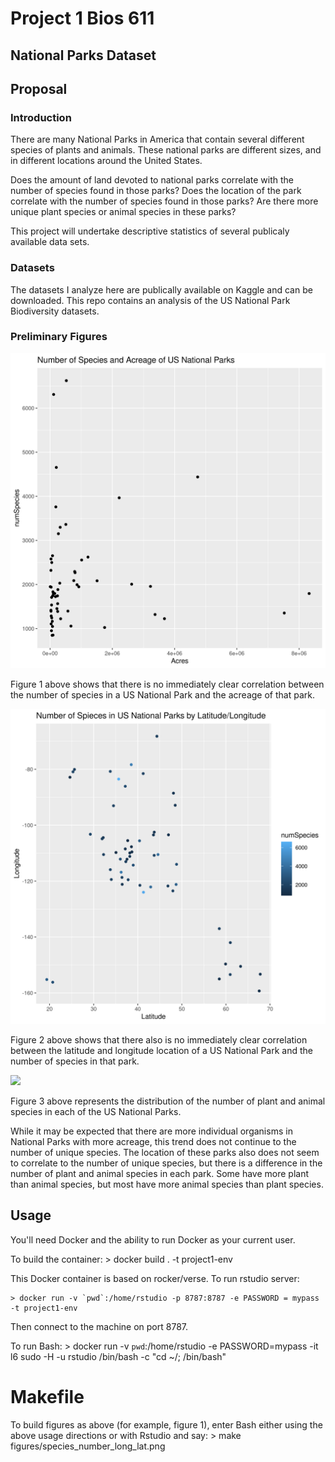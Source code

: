 Project 1 Bios 611
==================
National Parks Dataset
----------------------

Proposal
--------

### Introduction

There are many National Parks in America that contain several different species of plants and animals. These national parks are different sizes, and in different locations around the United States.

Does the amount of land devoted to national parks correlate with the number of species found in those parks? Does the location of the park correlate with the number of species found in those parks? Are there more unique plant species or animal species in these parks? 

This project will undertake descriptive statistics of several publicaly available data sets. 

### Datasets

The datasets I analyze here are publically available on Kaggle and can be downloaded. 
This repo contains an analysis of the US National Park Biodiversity datasets.

### Preliminary Figures

![](assets/species_acreage.png)

Figure 1 above shows that there is no immediately clear correlation between the number of species in a US National Park and the acreage of that park.


![](assets/species_number_long_lat.png)

Figure 2 above shows that there also is no immediately clear correlation between the latitude and longitude location of a US National Park and the number of species in that park.

![](assets/gender_power_comparison_single3.png)

Figure 3 above represents the distribution of the number of plant and animal species in each of the US National Parks. 

While it may be expected that there are more individual organisms in National Parks with more acreage, this trend does not continue to the number of unique species. The location of these parks also does not seem to correlate to the number of unique species, but there is a difference in the number of plant and animal species in each park. Some have more plant than animal species, but most have more animal species than plant species.

Usage
-----

You'll need Docker and the ability to run Docker as your current user. 

To build the container:
    > docker build . -t project1-env

This Docker container is based on rocker/verse. To run rstudio server:
    
    > docker run -v `pwd`:/home/rstudio -p 8787:8787 -e PASSWORD = mypass -t project1-env

Then connect to the machine on port 8787.

To run Bash:
    > docker run -v `pwd`:/home/rstudio -e PASSWORD=mypass -it l6 sudo -H -u rstudio /bin/bash -c "cd ~/; /bin/bash"


Makefile
========
To build figures as above (for example, figure 1), enter Bash either using the above usage directions or with Rstudio and say:
    > make figures/species_number_long_lat.png

